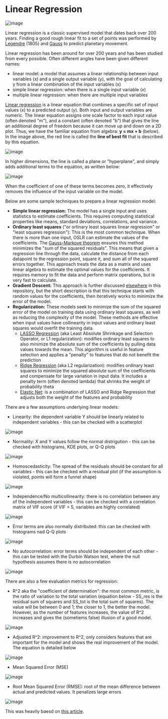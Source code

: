 # Linear Regression

![image](https://cdn.analyticsvidhya.com/wp-content/uploads/2021/05/2.3.png)

Linear regression is a classic supervised model that dates back over 200 years. Finding a good rough linear fit to a set of points was performed by [Legendre](https://en.wikipedia.org/wiki/Adrien-Marie_Legendre) (1805) and [Gauss](https://en.wikipedia.org/wiki/Carl_Friedrich_Gauss) to predict planetary movement.

Linear regression has been around for over 200 years and has been studied from every possible. Often different angles have been given different names:
- linear model: a model that assumes a linear relationship between input variables (x) and a single output variable (y), with the goal of calculating y from a linear combination of the input variables (x)
- simple linear regression: when there is a single input variable (x)
- multiple linear regression: when there are multiple input variables

[Linear regression](https://en.wikipedia.org/wiki/Linear_regression) is a linear equation that combines a specific set of input values (x) to a predicted output (y). Both input and output variables are numeric. The linear equation assigns one scale factor to each input value (often denoted "m"), and a constant (often denoted "b") that gives the line an additional degree of freedom because it can move up and down on a 2D plot. Thus, we have the familiar equation from algebra: **y = mx + b** (below). In the image above, the red line is called the **line of best fit** that is described by this equation.

![image](https://camo.githubusercontent.com/9827742a7612db790a7fe0c4b9c9ba59989cd6a1ed5e689f96a55a38246f374a/68747470733a2f2f7777772e616c706861726974686d732e636f6d2f77702d636f6e74656e742f75706c6f6164732f313135362f736c6f70652d696e746572636570742d76732d6c696e6561722d72656772657373696f6e2d6571756174696f6e732e6a7067)

In higher dimensions, the line is called a plane or "hyperplane", and simply adds additional terms to the equation, as written below:

![image](https://user-images.githubusercontent.com/89811204/146124493-bc21822d-f66d-4a49-8767-cf8d449e4f18.png)

When the coefficient of one of these terms becomes zero, it effectively removes the influence of the input variable on the model.

Below are some sample techniques to prepare a linear regression model:
- **Simple linear regression:** The model has a single input and uses statistics to estimate coefficients. This requires computing statistical properties like means, standard deviations, correlations, and variance. 
- **Ordinary least squares** ("or ortinary least squares linear regression" or "least squares regression"): This is the most common technique. When there is more than one input, OSLR can estimate the values of the coefficients. The [Gauss-Markove theorem](https://en.wikipedia.org/wiki/Gauss%E2%80%93Markov_theorem) ensures this method minimizes the "sum of the squared residuals". This means that given a regression line through the data, calculate the distance from each datapoint to the regression point, square it, and sum all of the squared errors together. This approach treats the data as a matrix and uses linear algebra to estimate the optimal values for the coefficients. It requires memory to fit the data and perform matrix operations, but is very fast to calculate.
- **Gradient Descent:** This approach is further discussed [elsewhere](https://github.com/Madison-Bunting/INDE-577/blob/main/supervised%20learning/1%20-%20gradient%20descent/README.md) in this repository, but the short description is that this technique starts with random values for the coefficients, then iteratively works to minimize the error of the model.
- **Regularization:** These models seek to minimize the sum of the squared error of the model on training data using ordinary least squares, as well as reducing the complexity of the model. These methods are effective when input values have collinearity in input values and ordinary least squares would overfit the training data.
  - [LASSO Regression](https://en.wikipedia.org/wiki/Lasso_(statistics)) (aka Least Absolute Shrinkage and Selection Operator, or L1 regularization): modifies ordinary least squares to also minimize the absolute sum of the coefficients by pulling data values towards the mean. This algorithm is useful in feature selection and applies a "penalty" to features that do not benefit the prediction
  - [Ridge Regression](https://en.wikipedia.org/wiki/Tikhonov_regularization) (aka L2 regularization): modifies ordinary least squares to minimize the squared absolute sum of the coefficients and compensate for large variation in input data. It includes a penalty term (often denoted lambda) that shrinks the weight of probability theta
  - [Elastic Net](https://en.wikipedia.org/wiki/Elastic_net_regularization): is a combination of LASSO and Ridge Regression that adjusts both the weight of the features and probability

There are a few assumptions underlying linear models:
- Linearity: the dependent variable Y should be linearly related to independent variables - this can be checked with a scatterplot

![image](https://editor.analyticsvidhya.com/uploads/96503linear-nonlinear-relationships.png)

- Normality: X and Y values follow the normal distrigution - this can be checked with histograms, KDE plots, or Q-Q plots

![image](https://editor.analyticsvidhya.com/uploads/64526normality.png)

- Homoscedasticity: The spread of the residuals should be constant for all variables - this can be checked with a residual plot (if the assumption is violated, points will form a funnel shape)

![image](https://editor.analyticsvidhya.com/uploads/51367residuals.png)

- Independence/No multicollinearity: there is no correlation between any of the independent variables - this can be checked with a correlation matrix of VIF score (if VIF > 5, variables are highly correlated)

![image](https://editor.analyticsvidhya.com/uploads/99214correlation.png)

- Error terms are also normally distributed: this can be checked with histograms nad Q-Q plots

![image](https://editor.analyticsvidhya.com/uploads/79532normality%20of%20error.png)

- No autocorrelation: error terms should be independent of each other - this can be tested with the Durbin Watson test, where the null hypothesis assumes there is no autocorrelation

![image](https://editor.analyticsvidhya.com/uploads/38946DW.png)

There are also a few evaluation metrics for regression:
- R^2 aka the "coefficient of determination": the most common metric, is the ratio of variation to the total variation (equation below - SS_res is the residual sum of squares and SS_tot is the total sum of squares). The value will be between 0 and 1; the closer to 1, the better the model. However, as the number of features increases, the value of R^2 increases and gives the (sometiems false) illusion of a good model.

![image](https://editor.analyticsvidhya.com/uploads/74264r2.png)

- Adjusted R^2: improvement to R^2, only considers features that are important for the model and shows the real improvement of the model. The equation is detailed below

![image](https://editor.analyticsvidhya.com/uploads/80741adjusted%20r2.png)

- Mean Squared Error (MSE)

![image](https://editor.analyticsvidhya.com/uploads/42113mse.jpg)

- Root Mean Squared Error (RMSE): root of the mean difference between actual and predicted values. It penalizes large errors

![image](https://editor.analyticsvidhya.com/uploads/69457rmse.png)


This was heavily baesd on [this article](https://www.analyticsvidhya.com/blog/2021/05/all-you-need-to-know-about-your-first-machine-learning-model-linear-regression/).
